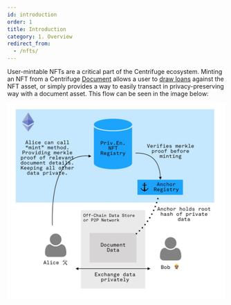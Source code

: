 ```yaml
---
id: introduction
order: 1
title: Introduction
category: 1. Overview
redirect_from:
  - /nfts/
---
```


User-mintable NFTs are a critical part of the Centrifuge ecosystem. Minting an NFT from a Centrifuge [Document](https://developer.centrifuge.io/docs/overview/protocol-architecture/) allows a user to [draw loans](https://centrifuge.io/technology/tinlake/) against the NFT asset, or simply provides a way to easily transact in privacy-preserving way with a document asset. This flow can be seen in the image below:


![Centrifuge architecture](../../../src/images/nfts/mint-flow.jpg)
